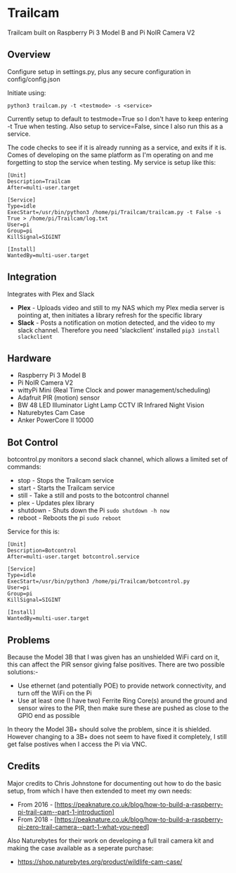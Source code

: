 # Trailcam

Trailcam built on Raspberry Pi 3 Model B and Pi NoIR Camera V2

## Overview

Configure setup in settings.py, plus any secure configuration in config/config.json

Initiate using:

```python3 trailcam.py -t <testmode> -s <service>```

Currently setup to default to testmode=True so I don't have to keep entering -t True when testing. Also setup to service=False, since I also run this as a service.

The code checks to see if it is already running as a service, and exits if it is. Comes of developing on the same platform as I'm operating on and me forgetting to stop the service when testing. My service is setup like this:

```
[Unit]
Description=Trailcam
After=multi-user.target

[Service]
Type=idle
ExecStart=/usr/bin/python3 /home/pi/Trailcam/trailcam.py -t False -s True > /home/pi/Trailcam/log.txt
User=pi
Group=pi
KillSignal=SIGINT

[Install]
WantedBy=multi-user.target
```

## Integration
Integrates with Plex and Slack
* **Plex** - Uploads video and still to my NAS which my Plex media server is pointing at, then initiates a library refresh for the specific library
* **Slack** - Posts a notification on motion detected, and the video to my slack channel. Therefore you need 'slackclient' installed ```pip3 install slackclient```

## Hardware
* Raspberry Pi 3 Model B
* Pi NoIR Camera V2
* wittyPi Mini (Real Time Clock and power management/scheduling)
* Adafruit PIR (motion) sensor
* BW 48 LED Illuminator Light Lamp CCTV IR Infrared Night Vision
* Naturebytes Cam Case
* Anker PowerCore II 10000

## Bot Control
botcontrol.py monitors a second slack channel, which allows a limited set of commands:
* stop - Stops the Trailcam service
* start - Starts the Trailcam service
* still - Take a still and posts to the botcontrol channel
* plex - Updates plex library
* shutdown - Shuts down the Pi ```sudo shutdown -h now```
* reboot - Reboots the pi ```sudo reboot``` 

Service for this is:

```
[Unit]
Description=Botcontrol
After=multi-user.target botcontrol.service

[Service]
Type=idle
ExecStart=/usr/bin/python3 /home/pi/Trailcam/botcontrol.py
User=pi
Group=pi
KillSignal=SIGINT

[Install]
WantedBy=multi-user.target
```

## Problems
Because the Model 3B that I was given has an unshielded WiFi card on it, this can affect the PIR sensor giving false positives. There are two possible solutions:-
* Use ethernet (and potentially POE) to provide network connectivity, and turn off the WiFi on the Pi
* Use at least one (I have two) Ferrite Ring Core(s) around the ground and sensor wires to the PIR, then make sure these are pushed as close to the GPIO end as possible

In theory the Model 3B+ should solve the problem, since it is shielded. However changing to a 3B+ does not seem to have fixed it completely, I still get false postives when I access the Pi via VNC.

## Credits
Major credits to Chris Johnstone for documenting out how to do the basic setup, from which I have then extended to meet my own needs:
* From 2016 - [https://peaknature.co.uk/blog/how-to-build-a-raspberry-pi-trail-cam--part-1-introduction]
* From 2018 - [https://peaknature.co.uk/blog/how-to-build-a-raspberry-pi-zero-trail-camera--part-1-what-you-need]

Also Naturebytes for their work on developing a full trail camera kit and making the case available as a seperate purchase:
* https://shop.naturebytes.org/product/wildlife-cam-case/
